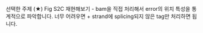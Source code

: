 선택한 주제
(★) Fig S2C 재현해보기 - bam을 직접 처리해서 error의 위치 특성을 통계적으로 파악합니다. 너무 어려우면 + strand에 splicing되지 않은 tag만 처리하면 됩니다.
